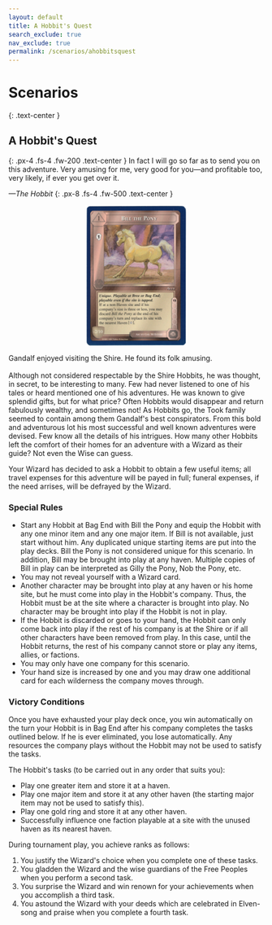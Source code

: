 ```yaml
---
layout: default
title: A Hobbit's Quest
search_exclude: true
nav_exclude: true
permalink: /scenarios/ahobbitsquest
---
```


# Scenarios

{: .text-center }
## A Hobbit's Quest

{: .px-4 .fs-4 .fw-200 .text-center }
In fact I will go so far as to send you on this adventure. Very amusing for me, very good for you—and profitable too, very likely, if ever you get over it.

_—The Hobbit_
{: .px-8 .fs-4 .fw-500 .text-center }

<div style="text-align: center"><a href="/assets/images/BillThePony.png"><img align="middle" src="/assets/images/BillThePony.png" width="200" hspace="0" vspace="0" alt=""></a></div>

Gandalf enjoyed visiting the Shire. He found its folk amusing.<br><br> Although not considered respectable by the Shire Hobbits, he was thought, in secret, to be interesting to many. Few had never listened to one of his tales or heard mentioned one of his adventures. He was known to give splendid gifts, but for what price? Often Hobbits would disappear and return fabulously wealthy, and sometimes not! As Hobbits go, the Took family seemed to contain among them Gandalf's best conspirators. From this bold and adventurous lot his most successful and well known adventures were devised. Few know all the details of his intrigues. How many other Hobbits left the comfort of their homes for an adventure with a Wizard as their guide? Not even the Wise can guess.


Your Wizard has decided to ask a Hobbit to obtain a few useful items; all travel expenses for this adventure will be payed in full; funeral expenses, if the need arrises, will be defrayed by the Wizard.

### Special Rules

- Start any Hobbit at Bag End with Bill the Pony and equip the Hobbit with any one minor item and any one major item. If Bill is not available, just start without him. Any duplicated unique starting items are put into the play decks. Bill the Pony is not considered unique for this scenario. In addition, Bill may be brought into play at any haven. Multiple copies of Bill in play can be interpreted as Gilly the Pony, Nob the Pony, etc.
- You may not reveal yourself with a Wizard card.
- Another character may be brought into play at any haven or his home site, but he must come into play in the Hobbit's company. Thus, the Hobbit must be at the site where a character is brought into play. No character may be brought into play if the Hobbit is not in play.
- If the Hobbit is discarded or goes to your hand, the Hobbit can only come back into play if the rest of his company is at the Shire or if all other characters have been removed from play. In this case, until the Hobbit returns, the rest of his company cannot store or play any items, allies, or factions.
- You may only have one company for this scenario.
- Your hand size is increased by one and you may draw one additional card for each wilderness the company moves through.

### Victory Conditions

Once you have exhausted your play deck once, you win automatically on the turn your Hobbit is in Bag End after his company completes the tasks outlined below. If he is ever eliminated, you lose automatically. Any resources the company plays without the Hobbit may not be used to satisfy the tasks.

The Hobbit's tasks (to be carried out in any order that suits you):
- Play one greater item and store it at a haven.
- Play one major item and store it at any other haven (the starting major item may not be used to satisfy this).
- Play one gold ring and store it at any other haven.
- Successfully influence one faction playable at a site with the unused haven as its nearest haven.

During tournament play, you achieve ranks as follows: 
1. You justify the Wizard's choice when you complete one of these tasks.
2. You gladden the Wizard and the wise guardians of the Free Peoples when you perform a second task. 
3. You surprise the Wizard and win renown for your achievements when you accomplish a third task. 
4. You astound the Wizard with your deeds which are celebrated in Elven-song and praise when you complete a fourth task.
